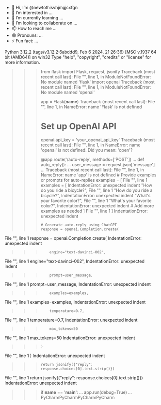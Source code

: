 - 👋 Hi, I’m @newtothisvhjmgjcxfgn
- 👀 I’m interested in ...
- 🌱 I’m currently learning ...
- 💞️ I’m looking to collaborate on ...
- 📫 How to reach me ...
- 😄 Pronouns: ...
- ⚡ Fun fact: ...

<!---
newtothisvhjmgjcxfgn/newtothisvhjmgjcxfgn is a ✨ special ✨ repository because its `README.md` (this file) appears on your GitHub profile.
You can click the Preview link to take a look at your changes.
--->
Python 3.12.2 (tags/v3.12.2:6abddd9, Feb  6 2024, 21:26:36) [MSC v.1937 64 bit (AMD64)] on win32
Type "help", "copyright", "credits" or "license" for more information.
>>> from flask import Flask, request, jsonify
Traceback (most recent call last):
  File "<stdin>", line 1, in <module>
ModuleNotFoundError: No module named 'flask'
>>> import openai
Traceback (most recent call last):
  File "<stdin>", line 1, in <module>
ModuleNotFoundError: No module named 'openai'
>>>
>>> app = Flask(__name__)
Traceback (most recent call last):
  File "<stdin>", line 1, in <module>
NameError: name 'Flask' is not defined
>>>
>>> # Set up OpenAI API
>>> openai.api_key = 'your_openai_api_key'
Traceback (most recent call last):
  File "<stdin>", line 1, in <module>
NameError: name 'openai' is not defined. Did you mean: 'open'?
>>>
>>> @app.route('/auto-reply', methods=['POST'])
... def auto_reply():
...     user_message = request.json['message']
...
Traceback (most recent call last):
  File "<stdin>", line 1, in <module>
NameError: name 'app' is not defined
>>>     # Provide examples or prompts for auto-replies
>>>     examples = [
  File "<stdin>", line 1
    examples = [
IndentationError: unexpected indent
>>>         "How do you ride a bicycle?",
  File "<stdin>", line 1
    "How do you ride a bicycle?",
IndentationError: unexpected indent
>>>         "What's your favorite color?",
  File "<stdin>", line 1
    "What's your favorite color?",
IndentationError: unexpected indent
>>>         # Add more examples as needed
>>>     ]
  File "<stdin>", line 1
    ]
IndentationError: unexpected indent
>>>
>>>     # Generate auto-reply using ChatGPT
>>>     response = openai.Completion.create(
  File "<stdin>", line 1
    response = openai.Completion.create(
IndentationError: unexpected indent
>>>         engine="text-davinci-002",
  File "<stdin>", line 1
    engine="text-davinci-002",
IndentationError: unexpected indent
>>>         prompt=user_message,
  File "<stdin>", line 1
    prompt=user_message,
IndentationError: unexpected indent
>>>         examples=examples,
  File "<stdin>", line 1
    examples=examples,
IndentationError: unexpected indent
>>>         temperature=0.7,
  File "<stdin>", line 1
    temperature=0.7,
IndentationError: unexpected indent
>>>         max_tokens=50
  File "<stdin>", line 1
    max_tokens=50
IndentationError: unexpected indent
>>>     )
  File "<stdin>", line 1
    )
IndentationError: unexpected indent
>>>
>>>     return jsonify({"reply": response.choices[0].text.strip()})
  File "<stdin>", line 1
    return jsonify({"reply": response.choices[0].text.strip()})
IndentationError: unexpected indent
>>>
>>> if __name__ == '__main__':
...     app.run(debug=True)
... PyCharmPyCharmPyCharmPyCharm
